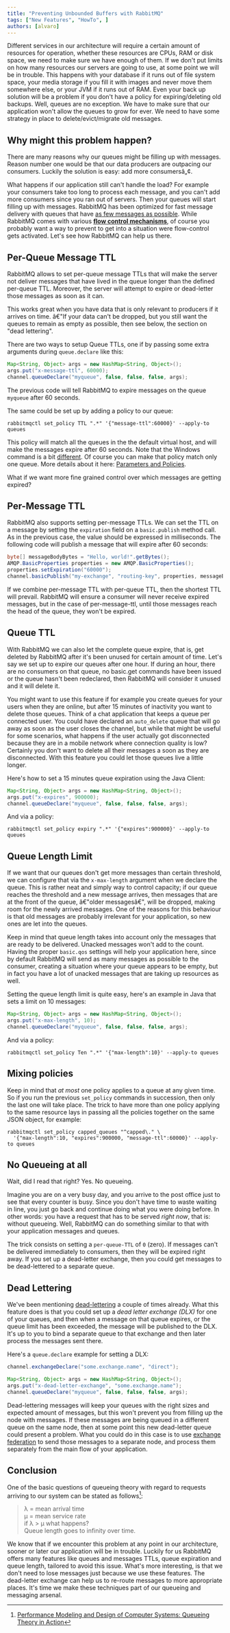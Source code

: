 ```yaml
---
title: "Preventing Unbounded Buffers with RabbitMQ"
tags: ["New Features", "HowTo", ]
authors: [alvaro]
---
```


Different services in our architecture will require a certain amount of resources for operation, whether these resources are CPUs, RAM or disk space, we need to make sure we have enough of them. If we don't put limits on how many resources our servers are going to use, at some point we will be in trouble. This happens with your database if it runs out of file system space, your media storage if you fill it with images and never move them somewhere else, or your JVM if it runs out of RAM. Even your back up solution will be a problem if you don't have a policy for expiring/deleting old backups. Well, queues are no exception. We have to make sure that our application won't allow the queues to grow for ever. We need to have some strategy in place to delete/evict/migrate old messages.

<!-- truncate -->

## Why might this problem happen?

There are many reasons why our queues might be filling up with messages. Reason number one would be that our data producers are outpacing our consumers. Luckily the solution is easy: add more consumersâ„¢. 

What happens if our application still can't handle the load? For example your consumers take too long to process each message, and you can't add more consumers since you ran out of servers. Then your queues will start filling up with messages. RabbitMQ has been optimized for fast message delivery with queues that have [as few messages as possible](/posts/2011/09/sizing-your-rabbits). While RabbitMQ comes with various **[flow control mechanisms](https://www.rabbitmq.com/memory.html)**, of course you probably want a way to prevent to get into a situation were flow-control gets activated. Let's see how RabbitMQ can help us there.

## Per-Queue Message TTL

RabbitMQ allows to set per-queue message TTLs that will make the server not deliver messages that have lived in the queue longer than the defined per-queue TTL. Moreover, the server will attempt to expire or dead-letter those messages as soon as it can. 

This works great when you have data that is only relevant to producers if it arrives on time. â€"If your data can't be dropped, but you still want the queues to remain as empty as possible, then see below, the section on "dead lettering".

There are two ways to setup Queue TTLs, one if by passing some extra arguments during `queue.declare` like this:

```java
Map<String, Object> args = new HashMap<String, Object>();
args.put("x-message-ttl", 60000);
channel.queueDeclare("myqueue", false, false, false, args);
```

The previous code will tell RabbitMQ to expire messages on the queue `myqueue` after 60 seconds.

The same could be set up by adding a policy to our queue:

```shell
rabbitmqctl set_policy TTL ".*" '{"message-ttl":60000}' --apply-to queues
```

This policy will match all the queues in the the default virtual host, and will make the messages expire after 60 seconds. Note that the Windows command is a bit [different](https://www.rabbitmq.com/ttl.html). Of course you can make that policy match only one queue. More details about it here: [Parameters and Policies](https://www.rabbitmq.com/parameters.html).

What if we want more fine grained control over which messages are getting expired?

## Per-Message TTL

RabbitMQ also supports setting per-message TTLs. We can set the TTL on a message by setting the `expiration` field on a `basic.publish` method call. As in the previous case, the value should be expressed in milliseconds. The following code will publish a message that will expire after 60 seconds:

```java
byte[] messageBodyBytes = "Hello, world!".getBytes();
AMQP.BasicProperties properties = new AMQP.BasicProperties();
properties.setExpiration("60000");
channel.basicPublish("my-exchange", "routing-key", properties, messageBodyBytes);
```

If we combine per-message TTL with per-queue TTL, then the shortest TTL will prevail. RabbitMQ will ensure a consumer will never receive expired messages, but in the case of per-message-ttl, until those messages reach the head of the queue, they won't be expired.

## Queue TTL

With RabbitMQ we can also let the complete queue expire, that is, get deleted by RabbitMQ after it's been unused for certain amount of time. Let's say we set up to expire our queues after one hour. If during an hour, there are no consumers on that queue, no basic.get commands have been issued or the queue hasn't been redeclared, then RabbitMQ will consider it unused and it will delete it.

You might want to use this feature if for example you create queues for your users when they are online, but after 15 minutes of inactivity you want to delete those queues. Think of a chat application that keeps a queue per connected user. You could have declared an `auto_delete` queue that will go away as soon as the user closes the channel, but while that might be useful for some scenarios, what happens if the user actually got disconnected because they are in a mobile network where connection quality is low? Certainly you don't want to delete all their messages a soon as they are disconnected. With this feature you could let those queues live a little longer.

Here's how to set a 15 minutes queue expiration using the Java Client:

```java
Map<String, Object> args = new HashMap<String, Object>();
args.put("x-expires", 900000);
channel.queueDeclare("myqueue", false, false, false, args);
```

And via a policy:

```shell
rabbitmqctl set_policy expiry ".*" '{"expires":900000}' --apply-to queues
```

## Queue Length Limit

If we want that our queues don't get more messages than certain threshold, we can configure that via the `x-max-length` argument when we declare the queue. This is rather neat and simply way to control capacity; if our queue reaches the threshold and a new message arrives, then messages that are at the front of the queue, â€"older messagesâ€", will be dropped, making room for the newly arrived messages. One of the reasons for this behaviour is that old messages are probably irrelevant for your application, so new ones are let into the queues.

Keep in mind that queue length takes into account only the messages that are ready to be delivered. Unacked messages won't add to the count. Having the proper `basic.qos` settings will help your application here, since by default RabbitMQ will send as many messages as possible to the consumer, creating a situation where your queue appears to be empty, but in fact you have a lot of unacked messages that are taking up resources as well.

Setting the queue length limit is quite easy, here's an example in Java that sets a limit on 10 messages:

```java
Map<String, Object> args = new HashMap<String, Object>();
args.put("x-max-length", 10);
channel.queueDeclare("myqueue", false, false, false, args);
```

And via a policy:

```shell
rabbitmqctl set_policy Ten ".*" '{"max-length":10}' --apply-to queues
```

## Mixing policies

Keep in mind that *at most* one policy applies to a queue at any given time. So if you run the previous `set_policy` commands in succession, then only the last one will take place. The trick to have more than one policy applying to the same resource lays in passing all the policies together on the same JSON object, for example:

```shell
rabbitmqctl set_policy capped_queues "^capped\." \ 
  '{"max-length":10, "expires":900000, "message-ttl":60000}' --apply-to queues
```

## No Queueing at all

Wait, did I read that right? Yes. No queueing.

Imagine you are on a very busy day, and you arrive to the post office just to see that every counter is busy. Since you don't have time to waste waiting in line, you just go back and continue doing what you were doing before. In other words: you have a request that has to be served *right now*, that is: without queueing. Well, RabbitMQ can do something similar to that with your application messages and queues.

The trick consists on setting a `per-queue-TTL` of `0` (zero). If messages can't be delivered immediately to consumers, then they will be expired right away. If you set up a dead-letter exchange, then you could get messages to be dead-lettered to a separate queue.

## Dead Lettering

We've been mentioning [dead-lettering](https://www.rabbitmq.com/dlx.html) a couple of times already. What this feature does is that you could set up a *dead letter exchange (DLX)* for one of your queues, and then when a message on that queue expires, or the queue limit has been exceeded, the message will be published to the DLX. It's up to you to bind a separate queue to that exchange and then later process the messages sent there.

Here's a `queue.declare` example for setting a DLX:

```java
channel.exchangeDeclare("some.exchange.name", "direct");

Map<String, Object> args = new HashMap<String, Object>();
args.put("x-dead-letter-exchange", "some.exchange.name");
channel.queueDeclare("myqueue", false, false, false, args);
```

Dead-lettering messages will keep your queues with the right sizes and expected amount of messages, but this won't prevent you from filling up the node with messages. If these messages are being queued in a different queue on the same node, then at some point this new dead-letter queue could present a problem. What you could do in this case is to use [exchange federation](https://www.rabbitmq.com/federation.html) to send those messages to a separate node, and process them separately from the main flow of your application.

## Conclusion

One of the basic questions of queueing theory with regard to requests arriving to our system can be stated as follows[^1]:

> λ = mean arrival time  
µ = mean service rate  
if λ > µ what happens?  
Queue length goes to infinity over time.

We know that if we encounter this problem at any point in our architecture, sooner or later our application will be in trouble. Luckily for us RabbitMQ offers many features like queues and messages TTLs, queue expiration and queue length, tailored to avoid this issue. What's more interesting, is that we don't need to lose messages just because we use these features. The dead-letter exchange can help us to re-route messages to more appropriate places. It's time we make these techniques part of our queueing and messaging arsenal.

[^1]: [Performance Modeling and Design of Computer Systems: Queueing Theory in Action](https://www.amazon.com/Performance-Modeling-Design-Computer-Systems/dp/1107027500)
